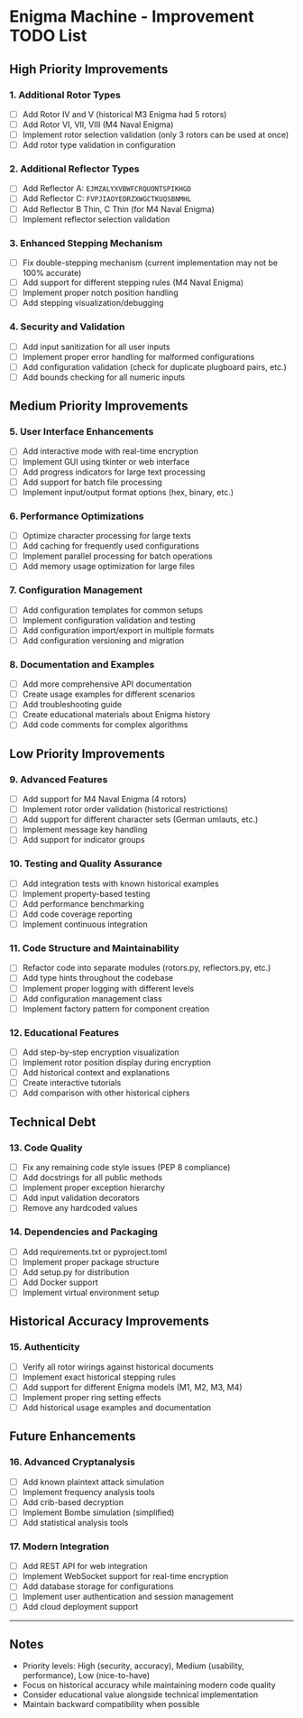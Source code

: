 # Enigma Machine - Improvement TODO List

## High Priority Improvements

### 1. Additional Rotor Types
- [ ] Add Rotor IV and V (historical M3 Enigma had 5 rotors)
- [ ] Add Rotor VI, VII, VIII (M4 Naval Enigma)
- [ ] Implement rotor selection validation (only 3 rotors can be used at once)
- [ ] Add rotor type validation in configuration

### 2. Additional Reflector Types
- [ ] Add Reflector A: `EJMZALYXVBWFCRQUONTSPIKHGD`
- [ ] Add Reflector C: `FVPJIAOYEDRZXWGCTKUQSBNMHL`
- [ ] Add Reflector B Thin, C Thin (for M4 Naval Enigma)
- [ ] Implement reflector selection validation

### 3. Enhanced Stepping Mechanism
- [ ] Fix double-stepping mechanism (current implementation may not be 100% accurate)
- [ ] Add support for different stepping rules (M4 Naval Enigma)
- [ ] Implement proper notch position handling
- [ ] Add stepping visualization/debugging

### 4. Security and Validation
- [ ] Add input sanitization for all user inputs
- [ ] Implement proper error handling for malformed configurations
- [ ] Add configuration validation (check for duplicate plugboard pairs, etc.)
- [ ] Add bounds checking for all numeric inputs

## Medium Priority Improvements

### 5. User Interface Enhancements
- [ ] Add interactive mode with real-time encryption
- [ ] Implement GUI using tkinter or web interface
- [ ] Add progress indicators for large text processing
- [ ] Add support for batch file processing
- [ ] Implement input/output format options (hex, binary, etc.)

### 6. Performance Optimizations
- [ ] Optimize character processing for large texts
- [ ] Add caching for frequently used configurations
- [ ] Implement parallel processing for batch operations
- [ ] Add memory usage optimization for large files

### 7. Configuration Management
- [ ] Add configuration templates for common setups
- [ ] Implement configuration validation and testing
- [ ] Add configuration import/export in multiple formats
- [ ] Add configuration versioning and migration

### 8. Documentation and Examples
- [ ] Add more comprehensive API documentation
- [ ] Create usage examples for different scenarios
- [ ] Add troubleshooting guide
- [ ] Create educational materials about Enigma history
- [ ] Add code comments for complex algorithms

## Low Priority Improvements

### 9. Advanced Features
- [ ] Add support for M4 Naval Enigma (4 rotors)
- [ ] Implement rotor order validation (historical restrictions)
- [ ] Add support for different character sets (German umlauts, etc.)
- [ ] Implement message key handling
- [ ] Add support for indicator groups

### 10. Testing and Quality Assurance
- [ ] Add integration tests with known historical examples
- [ ] Implement property-based testing
- [ ] Add performance benchmarking
- [ ] Add code coverage reporting
- [ ] Implement continuous integration

### 11. Code Structure and Maintainability
- [ ] Refactor code into separate modules (rotors.py, reflectors.py, etc.)
- [ ] Add type hints throughout the codebase
- [ ] Implement proper logging with different levels
- [ ] Add configuration management class
- [ ] Implement factory pattern for component creation

### 12. Educational Features
- [ ] Add step-by-step encryption visualization
- [ ] Implement rotor position display during encryption
- [ ] Add historical context and explanations
- [ ] Create interactive tutorials
- [ ] Add comparison with other historical ciphers

## Technical Debt

### 13. Code Quality
- [ ] Fix any remaining code style issues (PEP 8 compliance)
- [ ] Add docstrings for all public methods
- [ ] Implement proper exception hierarchy
- [ ] Add input validation decorators
- [ ] Remove any hardcoded values

### 14. Dependencies and Packaging
- [ ] Add requirements.txt or pyproject.toml
- [ ] Implement proper package structure
- [ ] Add setup.py for distribution
- [ ] Add Docker support
- [ ] Implement virtual environment setup

## Historical Accuracy Improvements

### 15. Authenticity
- [ ] Verify all rotor wirings against historical documents
- [ ] Implement exact historical stepping rules
- [ ] Add support for different Enigma models (M1, M2, M3, M4)
- [ ] Implement proper ring setting effects
- [ ] Add historical usage examples and documentation

## Future Enhancements

### 16. Advanced Cryptanalysis
- [ ] Add known plaintext attack simulation
- [ ] Implement frequency analysis tools
- [ ] Add crib-based decryption
- [ ] Implement Bombe simulation (simplified)
- [ ] Add statistical analysis tools

### 17. Modern Integration
- [ ] Add REST API for web integration
- [ ] Implement WebSocket support for real-time encryption
- [ ] Add database storage for configurations
- [ ] Implement user authentication and session management
- [ ] Add cloud deployment support

---

## Notes
- Priority levels: High (security, accuracy), Medium (usability, performance), Low (nice-to-have)
- Focus on historical accuracy while maintaining modern code quality
- Consider educational value alongside technical implementation
- Maintain backward compatibility when possible
